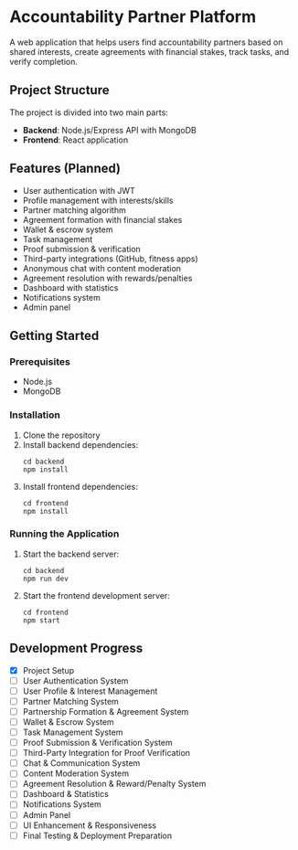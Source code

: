 # Accountability Partner Platform

A web application that helps users find accountability partners based on shared interests, create agreements with financial stakes, track tasks, and verify completion.

## Project Structure

The project is divided into two main parts:

- **Backend**: Node.js/Express API with MongoDB
- **Frontend**: React application

## Features (Planned)

- User authentication with JWT
- Profile management with interests/skills
- Partner matching algorithm
- Agreement formation with financial stakes
- Wallet & escrow system
- Task management
- Proof submission & verification
- Third-party integrations (GitHub, fitness apps)
- Anonymous chat with content moderation
- Agreement resolution with rewards/penalties
- Dashboard with statistics
- Notifications system
- Admin panel

## Getting Started

### Prerequisites

- Node.js
- MongoDB

### Installation

1. Clone the repository
2. Install backend dependencies:
   ```
   cd backend
   npm install
   ```
3. Install frontend dependencies:
   ```
   cd frontend
   npm install
   ```

### Running the Application

1. Start the backend server:
   ```
   cd backend
   npm run dev
   ```
2. Start the frontend development server:
   ```
   cd frontend
   npm start
   ```

## Development Progress

- [x] Project Setup
- [ ] User Authentication System
- [ ] User Profile & Interest Management
- [ ] Partner Matching System
- [ ] Partnership Formation & Agreement System
- [ ] Wallet & Escrow System
- [ ] Task Management System
- [ ] Proof Submission & Verification System
- [ ] Third-Party Integration for Proof Verification
- [ ] Chat & Communication System
- [ ] Content Moderation System
- [ ] Agreement Resolution & Reward/Penalty System
- [ ] Dashboard & Statistics
- [ ] Notifications System
- [ ] Admin Panel
- [ ] UI Enhancement & Responsiveness
- [ ] Final Testing & Deployment Preparation 